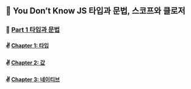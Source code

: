 ## 🚀 You Don’t Know JS 타입과 문법, 스코프와 클로저

### 🌈 [Part 1 타입과 문법](https://github.com/saseungmin/reading_books_record_repository/tree/master/You%20Don%E2%80%99t%20Know%20JS%201/PART1)
#### ✌️ [Chapter 1: 타입](https://github.com/saseungmin/reading_books_record_repository/tree/master/You%20Don%E2%80%99t%20Know%20JS%201/PART1/Chapter%201)
#### ✌️ [Chapter 2: 값](https://github.com/saseungmin/reading_books_record_repository/tree/master/You%20Don%E2%80%99t%20Know%20JS%201/PART1/Chapter%202)
#### ✌ [Chapter 3: 네이티브](https://github.com/saseungmin/reading_books_record_repository/tree/master/You%20Don%E2%80%99t%20Know%20JS%201/PART1/Chapter%203)